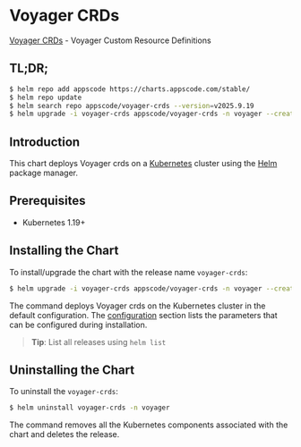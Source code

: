 # Voyager CRDs

[Voyager CRDs](https://github.com/voyagermesh) - Voyager Custom Resource Definitions

## TL;DR;

```bash
$ helm repo add appscode https://charts.appscode.com/stable/
$ helm repo update
$ helm search repo appscode/voyager-crds --version=v2025.9.19
$ helm upgrade -i voyager-crds appscode/voyager-crds -n voyager --create-namespace --version=v2025.9.19
```

## Introduction

This chart deploys Voyager crds on a [Kubernetes](http://kubernetes.io) cluster using the [Helm](https://helm.sh) package manager.

## Prerequisites

- Kubernetes 1.19+

## Installing the Chart

To install/upgrade the chart with the release name `voyager-crds`:

```bash
$ helm upgrade -i voyager-crds appscode/voyager-crds -n voyager --create-namespace --version=v2025.9.19
```

The command deploys Voyager crds on the Kubernetes cluster in the default configuration. The [configuration](#configuration) section lists the parameters that can be configured during installation.

> **Tip**: List all releases using `helm list`

## Uninstalling the Chart

To uninstall the `voyager-crds`:

```bash
$ helm uninstall voyager-crds -n voyager
```

The command removes all the Kubernetes components associated with the chart and deletes the release.



